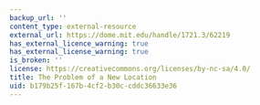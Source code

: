 ```yaml
---
backup_url: ''
content_type: external-resource
external_url: https://dome.mit.edu/handle/1721.3/62219
has_external_licence_warning: true
has_external_license_warning: true
is_broken: ''
license: https://creativecommons.org/licenses/by-nc-sa/4.0/
title: The Problem of a New Location
uid: b179b25f-167b-4cf2-b30c-cddc36633e36
---
```

